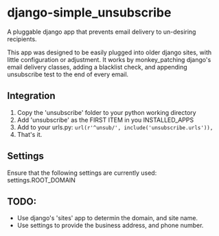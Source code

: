 django-simple_unsubscribe
=========================

A pluggable django app that prevents email delivery to un-desiring recipients.

This app was designed to be easily plugged into older django sites, with little configuration or adjustment. It works by monkey_patching django's email delivery classes, adding a blacklist check, and appending unsubscribe test to the end of every email.


Integration
-----------

1. Copy the 'unsubscribe' folder to your python working directory
2. Add 'unsubscribe' as the FIRST ITEM in you INSTALLED_APPS
3. Add to your urls.py: `url(r'^unsub/', include('unsubscribe.urls')),`
4. That's it.


Settings
--------

Ensure that the following settings are currently used:
settings.ROOT_DOMAIN


TODO:
-----

- Use django's 'sites' app to determin the domain, and site name.
- Use settings to provide the business address, and phone number.
